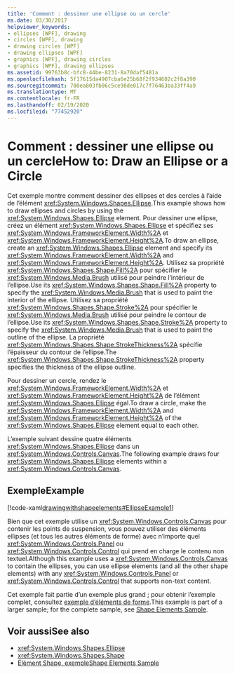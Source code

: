 ```yaml
---
title: 'Comment : dessiner une ellipse ou un cercle'
ms.date: 03/30/2017
helpviewer_keywords:
- ellipses [WPF], drawing
- circles [WPF], drawing
- drawing circles [WPF]
- drawing ellipses [WPF]
- graphics [WPF], drawing circles
- graphics [WPF], drawing ellipses
ms.assetid: 99763b8c-bfc8-44be-8231-8a70daf5481a
ms.openlocfilehash: 5f17615da4907cba6e25b68f2f934602c2f8a390
ms.sourcegitcommit: 700ea803fb06c5ce98de017c7f76463ba33ff4a9
ms.translationtype: MT
ms.contentlocale: fr-FR
ms.lasthandoff: 02/19/2020
ms.locfileid: "77452920"
---
```

# <a name="how-to-draw-an-ellipse-or-a-circle"></a><span data-ttu-id="76e4d-102">Comment : dessiner une ellipse ou un cercle</span><span class="sxs-lookup"><span data-stu-id="76e4d-102">How to: Draw an Ellipse or a Circle</span></span>
<span data-ttu-id="76e4d-103">Cet exemple montre comment dessiner des ellipses et des cercles à l’aide de l’élément <xref:System.Windows.Shapes.Ellipse>.</span><span class="sxs-lookup"><span data-stu-id="76e4d-103">This example shows how to draw ellipses and circles by using the <xref:System.Windows.Shapes.Ellipse> element.</span></span> <span data-ttu-id="76e4d-104">Pour dessiner une ellipse, créez un élément <xref:System.Windows.Shapes.Ellipse> et spécifiez ses <xref:System.Windows.FrameworkElement.Width%2A> et <xref:System.Windows.FrameworkElement.Height%2A>.</span><span class="sxs-lookup"><span data-stu-id="76e4d-104">To draw an ellipse, create an <xref:System.Windows.Shapes.Ellipse> element and specify its <xref:System.Windows.FrameworkElement.Width%2A> and <xref:System.Windows.FrameworkElement.Height%2A>.</span></span> <span data-ttu-id="76e4d-105">Utilisez sa propriété <xref:System.Windows.Shapes.Shape.Fill%2A> pour spécifier le <xref:System.Windows.Media.Brush> utilisé pour peindre l’intérieur de l’ellipse.</span><span class="sxs-lookup"><span data-stu-id="76e4d-105">Use its <xref:System.Windows.Shapes.Shape.Fill%2A> property to specify the <xref:System.Windows.Media.Brush> that is used to paint the interior of the ellipse.</span></span> <span data-ttu-id="76e4d-106">Utilisez sa propriété <xref:System.Windows.Shapes.Shape.Stroke%2A> pour spécifier le <xref:System.Windows.Media.Brush> utilisé pour peindre le contour de l’ellipse.</span><span class="sxs-lookup"><span data-stu-id="76e4d-106">Use its <xref:System.Windows.Shapes.Shape.Stroke%2A> property to specify the <xref:System.Windows.Media.Brush> that is used to paint the outline of the ellipse.</span></span> <span data-ttu-id="76e4d-107">La propriété <xref:System.Windows.Shapes.Shape.StrokeThickness%2A> spécifie l’épaisseur du contour de l’ellipse.</span><span class="sxs-lookup"><span data-stu-id="76e4d-107">The <xref:System.Windows.Shapes.Shape.StrokeThickness%2A> property specifies the thickness of the ellipse outline.</span></span>  
  
 <span data-ttu-id="76e4d-108">Pour dessiner un cercle, rendez le <xref:System.Windows.FrameworkElement.Width%2A> et <xref:System.Windows.FrameworkElement.Height%2A> de l’élément <xref:System.Windows.Shapes.Ellipse> égal.</span><span class="sxs-lookup"><span data-stu-id="76e4d-108">To draw a circle, make the <xref:System.Windows.FrameworkElement.Width%2A> and <xref:System.Windows.FrameworkElement.Height%2A> of the <xref:System.Windows.Shapes.Ellipse> element equal to each other.</span></span>  
  
 <span data-ttu-id="76e4d-109">L’exemple suivant dessine quatre éléments <xref:System.Windows.Shapes.Ellipse> dans un <xref:System.Windows.Controls.Canvas>.</span><span class="sxs-lookup"><span data-stu-id="76e4d-109">The following example draws four <xref:System.Windows.Shapes.Ellipse> elements within a <xref:System.Windows.Controls.Canvas>.</span></span>  
  
## <a name="example"></a><span data-ttu-id="76e4d-110">Exemple</span><span class="sxs-lookup"><span data-stu-id="76e4d-110">Example</span></span>  
 [!code-xaml[drawingwithshapeelements#EllipseExample1](~/samples/snippets/csharp/VS_Snippets_Wpf/DrawingWithShapeElements/CS/ellipseexample.xaml#ellipseexample1)]  
  
 <span data-ttu-id="76e4d-111">Bien que cet exemple utilise un <xref:System.Windows.Controls.Canvas> pour contenir les points de suspension, vous pouvez utiliser des éléments ellipses (et tous les autres éléments de forme) avec n’importe quel <xref:System.Windows.Controls.Panel> ou <xref:System.Windows.Controls.Control> qui prend en charge le contenu non textuel.</span><span class="sxs-lookup"><span data-stu-id="76e4d-111">Although this example uses a <xref:System.Windows.Controls.Canvas> to contain the ellipses, you can use ellipse elements (and all the other shape elements) with any <xref:System.Windows.Controls.Panel> or <xref:System.Windows.Controls.Control> that supports non-text content.</span></span>  
  
 <span data-ttu-id="76e4d-112">Cet exemple fait partie d’un exemple plus grand ; pour obtenir l’exemple complet, consultez [exemple d’éléments de forme](https://github.com/Microsoft/WPF-Samples/tree/master/Graphics/ShapeElements).</span><span class="sxs-lookup"><span data-stu-id="76e4d-112">This example is part of a larger sample; for the complete sample, see [Shape Elements Sample](https://github.com/Microsoft/WPF-Samples/tree/master/Graphics/ShapeElements).</span></span>  
  
## <a name="see-also"></a><span data-ttu-id="76e4d-113">Voir aussi</span><span class="sxs-lookup"><span data-stu-id="76e4d-113">See also</span></span>

- <xref:System.Windows.Shapes.Ellipse>
- <xref:System.Windows.Shapes.Shape>
- [<span data-ttu-id="76e4d-114">Élément Shape, exemple</span><span class="sxs-lookup"><span data-stu-id="76e4d-114">Shape Elements Sample</span></span>](https://github.com/Microsoft/WPF-Samples/tree/master/Graphics/ShapeElements)

